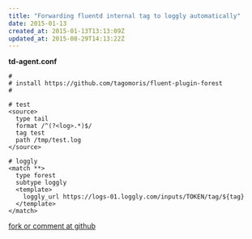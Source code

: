 ```yaml
---
title: "Forwarding fluentd internal tag to loggly automatically"
date: 2015-01-13
created_at: 2015-01-13T13:13:09Z
updated_at: 2015-08-29T14:13:22Z
---
```


<strong>td-agent.conf</strong>

    #
    # install https://github.com/tagomoris/fluent-plugin-forest
    #
    
    # test
    <source>
      type tail
      format /^(?<log>.*)$/
      tag test
      path /tmp/test.log
    </source>
    
    # loggly
    <match **>
      type forest
      subtype loggly
      <template>
        loggly_url https://logs-01.loggly.com/inputs/TOKEN/tag/${tag}
      </template>
    </match>

[fork or comment at github](https://gist.github.com/9bb797e46b1838797a8c)
